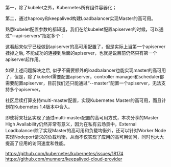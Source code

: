 第一，除了kubelet之外，Kubernetes所有组件容器化；

第二，通过haproxy和keepalived构建Loadbalancer实现Master的高可用。

熟悉kubelet配置参数的都知道，我们在给kubelet配置apiserver的时候，可以通过“--api-servers”指定多个：

这看起来似乎已经做到apiserver的高可用配置了，但是实际上当第一个apiserver挂掉之后, 不能成功的连接到后面的apiserver，也就是说目前仍然只有第一个apiserver起作用。



如果上述问题解决之后, 似乎不需要额外的loadbalancer也能实现master的高可用了，但是，除了kubelet需要配置apiserver，controller manager和scheduler都需要配置apiserver，目前我们还只能通过“--master”配置一个apiserver，无法支持多个apiserver。



社区后续打算支持multi-master配置，实现Kubernetes Master的高可用，而且计划在Kubernetes 1.4版本中合入。



即使将来社区实现了通过multi-master配置的高可用方式，本次分享的Master High Availability仍然非常有意义，因为在私有云场景中，External Loadbalancer除了实现Master的高可用和负载均衡外，还可以针对Worker Node实现Nodeport请求的负载均衡，从而不仅实现了应用的高可用访问，同时也大大提高了应用的访问速度和性能。

https://github.com/kubernetes/kubernetes/issues/18174
https://github.com/munnerz/keepalived-cloud-provider